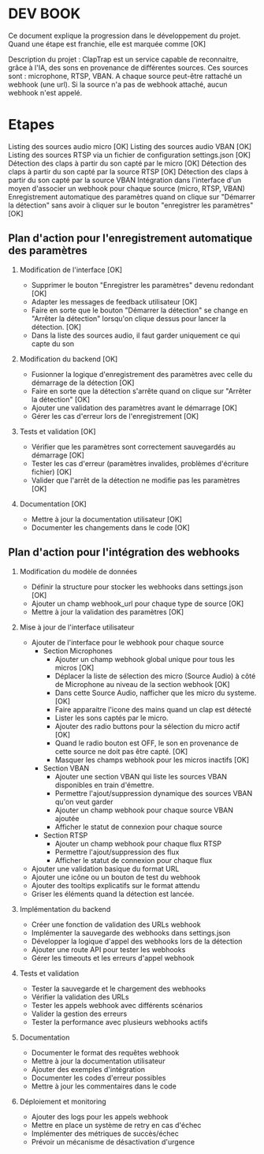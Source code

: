 # DEV BOOK

Ce document explique la progression dans le développement du projet. Quand une étape est franchie, elle est marquée comme [OK]

Description du projet : ClapTrap est un service capable de reconnaitre, grâce à l'IA, des sons en provenance de différentes sources. Ces sources sont : microphone, RTSP, VBAN. A chaque source peut-être rattaché un webhook (une url). Si la source n'a pas de webhook attaché, aucun webhook n'est appelé.

# Etapes

Listing des sources audio micro [OK]
Listing des sources audio VBAN [OK]
Listing des sources RTSP via un fichier de configuration settings.json [OK]
Détection des claps à partir du son capté par le micro [OK]
Détection des claps à partir du son capté par la source RTSP [OK]
Détection des claps à partir du son capté par la source VBAN
Intégration dans l'interface d'un moyen d'associer un webhook pour chaque source (micro, RTSP, VBAN)
Enregistrement automatique des paramètres quand on clique sur "Démarrer la détection" sans avoir à cliquer sur le bouton "enregistrer les paramètres" [OK]

## Plan d'action pour l'enregistrement automatique des paramètres

1. Modification de l'interface [OK]
   - Supprimer le bouton "Enregistrer les paramètres" devenu redondant [OK]
   - Adapter les messages de feedback utilisateur [OK]
   - Faire en sorte que le bouton "Démarrer la détection" se change en "Arrêter la détection" lorsqu'on clique dessus pour lancer la détection. [OK]
   - Dans la liste des sources audio, il faut garder uniquement ce qui capte du son

2. Modification du backend [OK]
   - Fusionner la logique d'enregistrement des paramètres avec celle du démarrage de la détection [OK]
   - Faire en sorte que la détection s'arrête quand on clique sur "Arrêter la détection" [OK]
   - Ajouter une validation des paramètres avant le démarrage [OK]
   - Gérer les cas d'erreur lors de l'enregistrement [OK]

3. Tests et validation [OK]
   - Vérifier que les paramètres sont correctement sauvegardés au démarrage [OK]
   - Tester les cas d'erreur (paramètres invalides, problèmes d'écriture fichier) [OK]
   - Valider que l'arrêt de la détection ne modifie pas les paramètres [OK]

4. Documentation [OK]
   - Mettre à jour la documentation utilisateur [OK]
   - Documenter les changements dans le code [OK]

## Plan d'action pour l'intégration des webhooks

1. Modification du modèle de données
   - Définir la structure pour stocker les webhooks dans settings.json [OK]
   - Ajouter un champ webhook_url pour chaque type de source [OK]
   - Mettre à jour la validation des paramètres [OK]

2. Mise à jour de l'interface utilisateur
   - Ajouter de l'interface pour le webhook pour chaque source
     * Section Microphones
       + Ajouter un champ webhook global unique pour tous les micros [OK]
       + Déplacer la liste de sélection des micro (Source Audio) à côté de Microphone au niveau de la section webhook [OK]
       + Dans cette Source Audio, nafficher que les micro du systeme. [OK]
       + Faire apparaitre l'icone des mains quand un clap est détecté
       + Lister les sons captés par le micro.
       + Ajouter des radio buttons pour la sélection du micro actif [OK]
       + Quand le radio bouton est OFF, le son en provenance de cette source ne doit pas être capté. [OK]
       + Masquer les champs webhook pour les micros inactifs [OK]
     * Section VBAN
       + Ajouter une section VBAN qui liste les sources VBAN disponibles en train d'émettre.
       + Permettre l'ajout/suppression dynamique des sources VBAN qu'on veut garder
       + Ajouter un champ webhook pour chaque source VBAN ajoutée
       + Afficher le statut de connexion pour chaque source
     * Section RTSP
       + Ajouter un champ webhook pour chaque flux RTSP
       + Permettre l'ajout/suppression des flux
       + Afficher le statut de connexion pour chaque flux
   - Ajouter une validation basique du format URL
   - Ajouter une icône ou un bouton de test du webhook
   - Ajouter des tooltips explicatifs sur le format attendu
   - Griser les éléments quand la détection est lancée.

3. Implémentation du backend
   - Créer une fonction de validation des URLs webhook
   - Implémenter la sauvegarde des webhooks dans settings.json
   - Développer la logique d'appel des webhooks lors de la détection
   - Ajouter une route API pour tester les webhooks
   - Gérer les timeouts et les erreurs d'appel webhook

4. Tests et validation
   - Tester la sauvegarde et le chargement des webhooks
   - Vérifier la validation des URLs
   - Tester les appels webhook avec différents scénarios
   - Valider la gestion des erreurs
   - Tester la performance avec plusieurs webhooks actifs

5. Documentation
   - Documenter le format des requêtes webhook
   - Mettre à jour la documentation utilisateur
   - Ajouter des exemples d'intégration
   - Documenter les codes d'erreur possibles
   - Mettre à jour les commentaires dans le code

6. Déploiement et monitoring
   - Ajouter des logs pour les appels webhook
   - Mettre en place un système de retry en cas d'échec
   - Implémenter des métriques de succès/échec
   - Prévoir un mécanisme de désactivation d'urgence